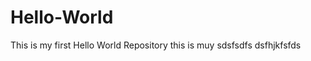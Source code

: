 Hello-World
===========

This is my first Hello World Repository 
this is muy sdsfsdfs  dsfhjkfsfds
